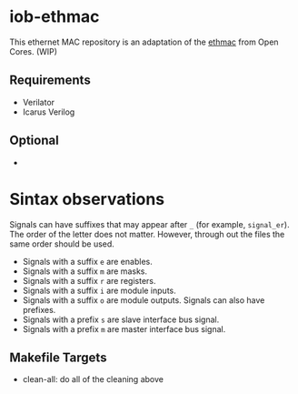 # iob-ethmac
This ethernet MAC repository is an adaptation of the [ethmac](https://opencores.org/projects/ethmac) from Open Cores.
(WIP)

## Requirements
- Verilator
- Icarus Verilog

## Optional
- 

# Sintax observations
Signals can have suffixes that may appear after `_` (for example, `signal_er`). The order of the letter does not matter. However, through out the files the same order should be used.
- Signals with a suffix `e` are enables.
- Signals with a suffix `m` are masks.
- Signals with a suffix `r` are registers.
- Signals with a suffix `i` are module inputs.
- Signals with a suffix `o` are module outputs.
Signals can also have prefixes.
- Signals with a prefix `s` are slave interface bus signal.
- Signals with a prefix `m` are master interface bus signal.

## Makefile Targets
- clean-all: do all of the cleaning above
